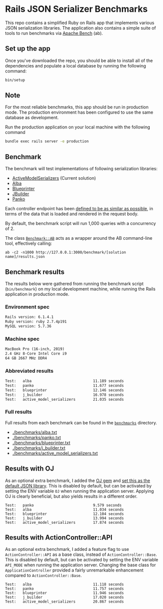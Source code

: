 # Rails JSON Serializer Benchmarks

This repo contains a simplified Ruby on Rails app that implements various JSON serialization libraries. The application also contains a simple suite of tools to run benchmarks via [Apache Bench](https://en.wikipedia.org/wiki/ApacheBench) (ab).

## Set up the app

Once you've downloaded the repo, you should be able to install all of the dependencies and populate a local database by running the following command:

``` bash
bin/setup
```

## Note

For the most reliable benchmarks, this app should be run in production mode. The production environment has been configured to use the same database as development.

Run the production application on your local machine with the following command

``` bash
bundle exec rails server -e production
```


## Benchmark

The benchmark will test implementations of following serialization libraries:

- [ActiveModelSerializers](https://github.com/rails-api/active_model_serializers) (Current solution)
- [Alba](https://github.com/okuramasafumi/alba)
- [Blueprinter](https://github.com/procore/blueprinter)
- [JBuilder](https://github.com/rails/jbuilder)
- [Panko](https://github.com/panko-serializer/panko_serializer)

Each controller endpoint has been [defined to be as similar as possible](spec/support/shared_examples.rb), in terms of the data that is loaded and rendered in the request body.

By default, the benchmark script will run 1,000 queries with a concurrency of 2.

The class [`Benchmark::AB`](./lib/benchmark/ab.rb) acts as a wrapper around the AB command-line tool, effectively calling:

```
ab -c2 -n1000 http://127.0.0.1:3000/benchmark/[solution name]/results.json
```

## Benchmark results

The results below were gathered from running the benchmark script (`bin/benchmark`) on my local development machine, while running the Rails application in production mode.

### Environment spec

``` txt
Rails version: 6.1.4.1
Ruby version: ruby 2.7.4p191
MySQL version: 5.7.36
```

### Machine spec

``` txt
MacBook Pro (16-inch, 2019)
2.4 GHz 8-Core Intel Core i9
64 GB 2667 MHz DDR4
```


### Abbreviated results

``` txt
Test:   alba                            11.189 seconds
Test:   panko                           11.677 seconds
Test:   blueprinter                     12.146 seconds
Test:   j_builder                       16.978 seconds
Test:   active_model_serializers        21.035 seconds
```

### Full results

Full results from each benchmark can be found in the [`benchmarks`](./benchmarks) directory.

- [./benchmarks/alba.txt](./benchmarks/alba.txt)
- [./benchmarks/panko.txt](./benchmarks/panko.txt)
- [./benchmarks/blueprinter.txt](./benchmarks/blueprinter.txt)
- [./benchmarks/j_builder.txt](./benchmarks/j_builder.txt)
- [./benchmarks/active_model_serializers.txt](./benchmarks/active_model_serializers.txt)

## Results with OJ

As an optional extra benchmark, I added the [OJ gem](https://github.com/ohler55/oj) and [set this as the default JSON library](https://github.com/ohler55/oj/blob/develop/pages/Rails.md). This is disabled by default, but can be activated by setting the ENV variable `OJ` when running the application server. Applying OJ is clearly beneficial, but also yields results in a different order.

```
Test:   panko                           9.579 seconds
Test:   alba                            11.034 seconds
Test:   blueprinter                     12.104 seconds
Test:   j_builder                       13.994 seconds
Test:   active_model_serializers        17.874 seconds
```

## Results with ActionController::API

As an optional extra benchmark, I added a feature flag to use `ActionController::API` as a base class, instead of `ActionController::Base`. This is disabled by default, but can be activated by setting the ENV variable `API_MODE` when running the application server. Changing the base class for `ApplicationController` provided a fairly unremarkable enhancement compared to `ActionController::Base`.

```
Test:   alba                            11.118 seconds
Test:   panko                           11.757 seconds
Test:   blueprinter                     11.946 seconds
Test:   j_builder                       17.020 seconds
Test:   active_model_serializers        20.867 seconds
```
